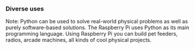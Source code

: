 ### Diverse uses

Note:
Python can be used to solve real-world physical problems as well as purely software-based solutions. The Raspberry Pi uses Python as its main programming language. Using Raspberry Pi you can build pet feeders, radios, arcade machines, all kinds of cool physical projects.